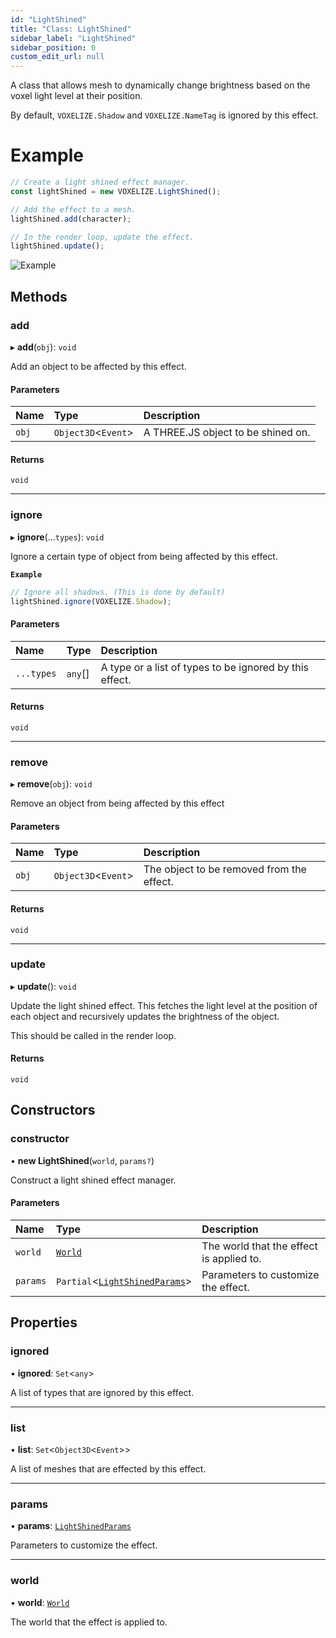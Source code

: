 ```yaml
---
id: "LightShined"
title: "Class: LightShined"
sidebar_label: "LightShined"
sidebar_position: 0
custom_edit_url: null
---
```


A class that allows mesh to dynamically change brightness based on the voxel light level at their position.

By default, `VOXELIZE.Shadow` and `VOXELIZE.NameTag` is ignored by this effect.

# Example
```ts
// Create a light shined effect manager.
const lightShined = new VOXELIZE.LightShined();

// Add the effect to a mesh.
lightShined.add(character);

// In the render loop, update the effect.
lightShined.update();
```

![Example](/img/light-shined.png)

## Methods

### add

▸ **add**(`obj`): `void`

Add an object to be affected by this effect.

#### Parameters

| Name | Type | Description |
| :------ | :------ | :------ |
| `obj` | `Object3D`<`Event`\> | A THREE.JS object to be shined on. |

#### Returns

`void`

___

### ignore

▸ **ignore**(...`types`): `void`

Ignore a certain type of object from being affected by this effect.

**`Example`**

```ts
// Ignore all shadows. (This is done by default)
lightShined.ignore(VOXELIZE.Shadow);
```

#### Parameters

| Name | Type | Description |
| :------ | :------ | :------ |
| `...types` | `any`[] | A type or a list of types to be ignored by this effect. |

#### Returns

`void`

___

### remove

▸ **remove**(`obj`): `void`

Remove an object from being affected by this effect

#### Parameters

| Name | Type | Description |
| :------ | :------ | :------ |
| `obj` | `Object3D`<`Event`\> | The object to be removed from the effect. |

#### Returns

`void`

___

### update

▸ **update**(): `void`

Update the light shined effect. This fetches the light level at the position of
each object and recursively updates the brightness of the object.

This should be called in the render loop.

#### Returns

`void`

## Constructors

### constructor

• **new LightShined**(`world`, `params?`)

Construct a light shined effect manager.

#### Parameters

| Name | Type | Description |
| :------ | :------ | :------ |
| `world` | [`World`](World.md) | The world that the effect is applied to. |
| `params` | `Partial`<[`LightShinedParams`](../modules.md#lightshinedparams-8)\> | Parameters to customize the effect. |

## Properties

### ignored

• **ignored**: `Set`<`any`\>

A list of types that are ignored by this effect.

___

### list

• **list**: `Set`<`Object3D`<`Event`\>\>

A list of meshes that are effected by this effect.

___

### params

• **params**: [`LightShinedParams`](../modules.md#lightshinedparams-8)

Parameters to customize the effect.

___

### world

• **world**: [`World`](World.md)

The world that the effect is applied to.
